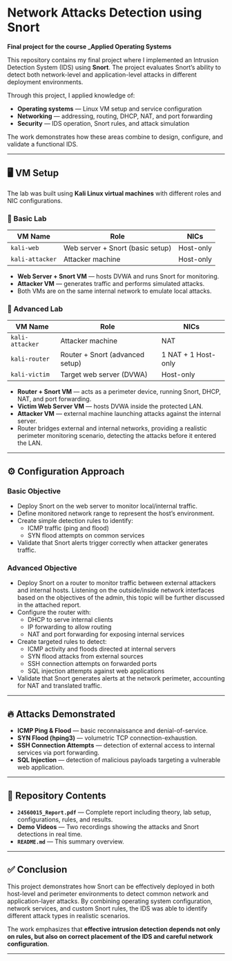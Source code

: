 # Network Attacks Detection using Snort

**Final project for the course _Applied Operating Systems**

This repository contains my final project where I implemented an Intrusion Detection System (IDS) using **Snort**. The project evaluates Snort’s ability to detect both network-level and application-level attacks in different deployment environments.  

Through this project, I applied knowledge of:
- **Operating systems** — Linux VM setup and service configuration  
- **Networking** — addressing, routing, DHCP, NAT, and port forwarding  
- **Security** — IDS operation, Snort rules, and attack simulation  

The work demonstrates how these areas combine to design, configure, and validate a functional IDS.

---

## 🖥️ VM Setup
The lab was built using **Kali Linux virtual machines** with different roles and NIC configurations.

### 🔹 Basic Lab

| VM Name       | Role                               | NICs                     |
|---------------|-----------------------------------|--------------------------|
| `kali-web`    | Web server + Snort (basic setup)  | Host-only  |
| `kali-attacker` | Attacker machine                 | Host-only |

- **Web Server + Snort VM** — hosts DVWA and runs Snort for monitoring.  
- **Attacker VM** — generates traffic and performs simulated attacks.  
- Both VMs are on the same internal network to emulate local attacks.  

### 🔹 Advanced Lab

| VM Name       | Role                               | NICs                     |
|---------------|-----------------------------------|--------------------------|
| `kali-attacker` | Attacker machine                 | NAT                     | 
| `kali-router` | Router + Snort (advanced setup)   | 1 NAT + 1 Host-only      |
| `kali-victim` | Target web server (DVWA)          | Host-only                | 

- **Router + Snort VM** — acts as a perimeter device, running Snort, DHCP, NAT, and port forwarding.  
- **Victim Web Server VM** — hosts DVWA inside the protected LAN.  
- **Attacker VM** — external machine launching attacks against the internal server.  
-  Router bridges external and internal networks, providing a realistic perimeter monitoring scenario, detecting the attacks before it entered the LAN.  

---

## ⚙️ Configuration Approach

### Basic Objective
- Deploy Snort on the web server to monitor local/internal traffic.  
- Define monitored network range to represent the host’s environment.  
- Create simple detection rules to identify:  
  - ICMP traffic (ping and flood)  
  - SYN flood attempts on common services  
- Validate that Snort alerts trigger correctly when attacker generates traffic.  

### Advanced Objective
- Deploy Snort on a router to monitor traffic between external attackers and internal hosts. Listening on the outside/inside network interfaces based on the objectives of the admin, this topic will be further discussed in the attached report.  
- Configure the router with:  
  - DHCP to serve internal clients  
  - IP forwarding to allow routing  
  - NAT and port forwarding for exposing internal services  
- Create targeted rules to detect:  
  - ICMP activity and floods directed at internal servers  
  - SYN flood attacks from external sources  
  - SSH connection attempts on forwarded ports  
  - SQL injection attempts against web applications  
- Validate that Snort generates alerts at the network perimeter, accounting for NAT and translated traffic.  

---

## 🔥 Attacks Demonstrated
- **ICMP Ping & Flood** — basic reconnaissance and denial-of-service.  
- **SYN Flood (hping3)** — volumetric TCP connection-exhaustion.  
- **SSH Connection Attempts** — detection of external access to internal services via port forwarding.  
- **SQL Injection** — detection of malicious payloads targeting a vulnerable web application.  

---

## 📂 Repository Contents
- **`24560015_Report.pdf`** — Complete report including theory, lab setup, configurations, rules, and results.  
- **Demo Videos** — Two recordings showing the attacks and Snort detections in real time.  
- **`README.md`** — This summary overview.  

---

## ✅ Conclusion
This project demonstrates how Snort can be effectively deployed in both host-level and perimeter environments to detect common network and application-layer attacks. By combining operating system configuration, network services, and custom Snort rules, the IDS was able to identify different attack types in realistic scenarios.  

The work emphasizes that **effective intrusion detection depends not only on rules, but also on correct placement of the IDS and careful network configuration**.  

---
